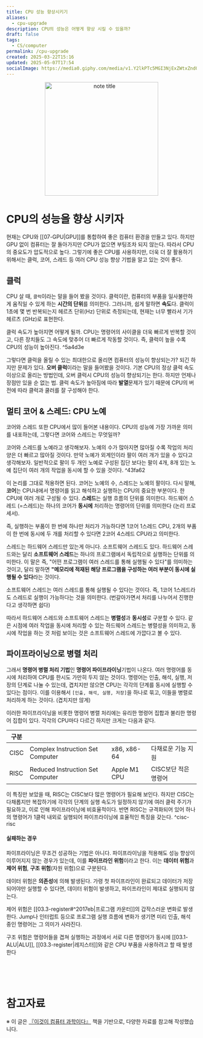 ```yaml
---
title: CPU 성능 향상시키기
aliases:
  - cpu-upgrade
description: CPU의 성능은 어떻게 향상 시킬 수 있을까?
draft: false
tags:
  - CS/computer
permalink: /cpu-upgrade
created: 2025-03-22T15:16
updated: 2025-05-07T17:54
socialImage: https://media0.giphy.com/media/v1.Y2lkPTc5MGI3NjExZWtxZnd0MmpsbG1leHAzODU2M2hsc21pYjBhY3VzMzIzbDFxbzlxZCZlcD12MV9pbnRlcm5hbF9naWZfYnlfaWQmY3Q9Zw/5tvJS6ZZslR9nBYxUA/giphy.gif
---
```

<p align="center">
  <img src="https://media0.giphy.com/media/v1.Y2lkPTc5MGI3NjExZWtxZnd0MmpsbG1leHAzODU2M2hsc21pYjBhY3VzMzIzbDFxbzlxZCZlcD12MV9pbnRlcm5hbF9naWZfYnlfaWQmY3Q9Zw/5tvJS6ZZslR9nBYxUA/giphy.gif" alt="note title" width="300">
</p>

# CPU의 성능을 향상 시키자

현재는 CPU와 [[07-GPU|GPU]]를 통합하여 좋은 컴퓨터 환경을 만들고 있다. 하지만 GPU 없이 컴퓨터는 잘 돌아가지만 CPU가 없으면 부팅조차 되지 않는다. 따라서 CPU의 중요도가 압도적으로 높다. 그렇기에 좋은 CPU를 사용하지만, 더욱 더 잘 활용하기 위해서는 클럭, 코어, 스레드 등 여러 CPU 성능 향상 기법을 알고 있는 것이 좋다.

## 클럭

CPU 살 때, `클럭`이라는 말을 들어 봤을 것이다. 클럭이란, 컴퓨터의 부품을 일사불란하게 움직일 수 있게 하는 **시간의 단위**를 의미한다. 그러니까, 쉽게 말하면 **속도**다. 클럭이 1초에 몇 번 반복되는지 헤르츠 단위(Hz) 단위로 측정되는데, 현재는 너무 빨라서 기가 헤르츠 (GHz)로 표현한다.

클럭 속도가 높아지면 어떻게 될까. CPU는 명령어의 사이클을 더욱 빠르게 반복할 것이고, 다른 장치들도 그 속도에 맞추어 더 빠르게 작동할 것이다. 즉, 클럭이 높을 수록 CPU의 성능이 높아진다. ^5a4d3e

그렇다면 클럭을 올릴 수 있는 최대한으로 올리면 컴퓨터의 성능이 향상되는가? 되긴 하지만 문제가 있다. **오버 클럭**이라는 말을 들어봤을 것이다. 기본 CPU의 정상 클럭 속도 이상으로 올리는 방법인데, 오버 클럭시 CPU의 성능이 향상되기는 한다. 하지만 언제나 장점만 있을 순 없는 법. 클럭 속도가 높아짐에 따라 **발열**문제가 있기 때문에 CPU의 버전에 따라 클럭과 쿨러를 잘 구성해야 한다.

## 멀티 코어 & 스레드: CPU 노예

코어와 스레드 또한 CPU에서 많이 들어본 내용이다. CPU의 성능에 가장 가까운 의미를 내포하는데, 그렇다면 코어와 스레드는 무엇일까?

코어와 스레드를 노예라고 생각해보자. 노예의 수가 많아지면 많아질 수록 작업의 처리 양은 더 빠르고 많아질 것이다. 만약 노예가 외계인이라 팔이 여러 개가 있을 수 있다고 생각해보자. 일반적으로 팔이 두 개인 노예로 구성된 집단 보다는 팔이 4개, 8개 있는 노예 집단이 여러 개의 작업을 동시에 할 수 있을 것이다. ^43fa62

이 논리를 그대로 적용하면 된다. 코어는 노예의 수, 스레드는 노예의 팔이다. 다시 말해, **코어**는 CPU내에서 명령어를 읽고 해석하고 실행하는 CPU의 중요한 부분이다. 한 CPU에 여러 개로 구성될 수 있다. **스레드**는 실행 흐름의 단위를 의미한다. 하드웨어 스레드 (=스레드)는 하나의 코어가 **동시에** 처리하는 명령어의 단위를 의미한다 (논리 프로세서).

즉, 실행하는 부품이 한 번에 하나만 처리가 가능하다면 1코어 1스레드 CPU, 2개의 부품이 한 번에 동시에 두 개를 처리할 수 있다면 2코어 4스레드 CPU라고 의미한다.

스레드는 하드웨어 스레드만 있는게 아니다. 소프트웨어 스레드도 있다. 하드웨어 스레드와는 달리 **소프트웨어 스레드**는 하나의 프로그램에서 독립적으로 실행하는 단위를 의미한다. 이 말은 즉, "어떤 프로그램이 여러 스레드를 통해 실행될 수 있다"를 의미하는 것이고, 달리 말하면 **"메모리에 적재된 해당 프로그램을 구성하는 여러 부분이 동시에 실행될 수 있다**라는 것이다. 

소프트웨어 스레드는 여러 스레드를 통해 실행될 수 있다는 것이다. 즉, 1코어 1스레드라도 스레드로 실행이 가능하다는 것을 의미한다. (번갈아가면서 처리를 나누어서 진행한다고 생각하면 쉽다)

따라서 하드웨어 스레드와 소프트웨어 스레드는 **병렬성**과 **동시성**로 구분할 수 있다. 같은 시점에 여러 작업을 동시에 처리할 수 있는 하드웨어 스레드는 병렬성을 의미하고, 동시에 작업을 하는 것 처럼 보이는 것은 소프트웨어 스레드에 가깝다고 볼 수 있다.

## 파이프라이닝으로 병렬 처리

그래서 **명령어 병렬 처리 기법**인 **명령어 파이프라이닝**기법이 나온다. 여러 명령어를 동시에 처리하여 CPU를 한시도 가만히 두지 않는 것이다. 명령어는 인출, 해석, 실행, 저장의 단계로 나눌 수 있는데, 겹치지만 않으면 CPU는 각각의 단계를 동시에 실행할 수 있다는 점이다. 이를 이용해서 `[인출, 해석, 실행, 저장]`을 하나로 묶고, 이들을 병렬로 처리하게 하는 것이다. (겹치지만 않게)

이러한 파이프라이닝을 비롯한 명령어 병렬 처리에는 유리한 명령어 집합과 불리한 명령어 집합이 있다. 각각의 CPU마다 다르긴 하지만 크게는 다음과 같다. 

| 구분   |                                  |              |               |
| ---- | -------------------------------- | ------------ | ------------- |
| CISC | Complex Instruction Set Computer | x86, x86-64  | 다채로운 기능 지원    |
| RISC | Reduced Instruction Set Computer | Apple M1 CPU | CISC보단 적은 명령어 |

이 특징만 보았을 때, RISC는 CISC보다 많은 명령어가 필요해 보인다. 하지만 CISC는 다채롭지만 복잡하기에 각각의 단계의 실행 속도가 일정하지 않기에 여러 클럭 주기가 필요하고, 이로 인해 파이프라이닝에 비효율적이다. 반면 RISC는 규격화되어 있어 하나의 명령어가 1클럭 내외로 실행되어 파이프라이닝에 효율적인 특징을 갖는다. ^cisc-risc

#### 실패하는 경우

파이프라이닝은 무조건 성공하는 기법은 아니다. 파이프라이닝을 적용해도 성능 향상이 이루어지지 않는 경우가 있는데, 이를 **파이프라인 위험**이라고 한다. 이는 **데이터 위험**과 **제어 위험**, **구조 위험**(자원 위험)으로 구분된다.

데이터 위험은 **의존성**에 의해 발생된다. 가령 첫 파이프라인이 완료되고 데이터가 저장되어야만 실행할 수 있다면, 데이터 위험이 발생하고, 파이프라인이 제대로 실행되지 않는다. 

제어 위험은 [[03.3-register#^2017eb|프로그램 카운터]]의 갑작스러운 변화로 발생한다. Jump나 인터럽트 등으로 프로그램 실행 흐름에 변화가 생기면 미리 인출, 해석 중인 명령어는 그 의미가 사라진다.

구조 위험은 명령어들을 겹쳐 실행하는 과정에서 서로 다른 명령어가 동시에 [[03.1-ALU|ALU]], [[03.3-register|레지스터]]와 같은 CPU 부품을 사용하려고 할 때 발생한다

</br></br></br>
# 참고자료
※ 이 글은 [『이것이 컴퓨터 과학이다』](https://product.kyobobook.co.kr/detail/S000214014967) 책을 기반으로, 다양한 자료를 참고해 작성했습니다.